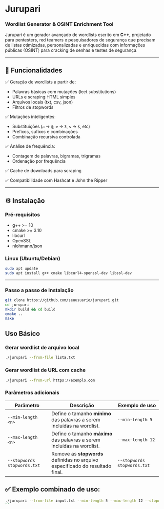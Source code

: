 # Jurupari

### Wordlist Generator & OSINT Enrichment Tool

Jurupari é um gerador avançado de wordlists escrito em **C++**, projetado para pentesters, red teamers e pesquisadores de segurança que precisam de listas otimizadas, personalizadas e enriquecidas com informações públicas (OSINT) para cracking de senhas e testes de segurança.

---

## 🚀 **Funcionalidades**

✅ Geração de wordlists a partir de:

- Palavras básicas com mutações (leet substitutions)
- URLs e scraping HTML simples
- Arquivos locais (txt, csv, json)
- Filtros de stopwords

✅ Mutações inteligentes:

- Substituições (`a` → `@`, `e` → `3`, `s` → `$`, etc)
- Prefixos, sufixos e combinações
- Combinação recursiva controlada

✅ Análise de frequência:

- Contagem de palavras, bigramas, trigramas
- Ordenação por frequência

✅ Cache de downloads para scraping

✅ Compatibilidade com Hashcat e John the Ripper


---

## ⚙️ **Instalação**

### **Pré-requisitos**

- g++ >= 10
- cmake >= 3.10
- libcurl
- OpenSSL
- nlohmann/json

### **Linux (Ubuntu/Debian)**

```bash
sudo apt update
sudo apt install g++ cmake libcurl4-openssl-dev libssl-dev
```
---

### **Passo a passo de Instalação**

```bash
git clone https://github.com/seuusuario/jurupari.git
cd jurupari
mkdir build && cd build
cmake ..
make
```
## **Uso Básico**

### **Gerar wordlist de arquivo local**
```bash
./jurupari --from-file lista.txt
```
### **Gerar wordlist de URL com cache**
```bash
./jurupari --from-url https://exemplo.com
```
### **Parâmetros adicionais**

| Parâmetro                   | Descrição                                                                     | Exemplo de uso              |
| --------------------------- | ----------------------------------------------------------------------------- | --------------------------- |
| `--min-length <n>`          | Define o tamanho **mínimo** das palavras a serem incluídas na wordlist.       | `--min-length 5`            |
| `--max-length <n>`          | Define o tamanho **máximo** das palavras a serem incluídas na wordlist.       | `--max-length 12`           |
| `--stopwords stopwords.txt` | Remove as **stopwords** definidas no arquivo especificado do resultado final. | `--stopwords stopwords.txt` |

## **✅ Exemplo combinado de uso:**
```bash
./jurupari --from-file input.txt --min-length 5 --max-length 12 --stopwords stopwords.txt
``
